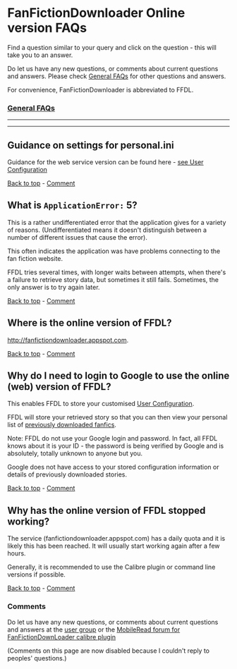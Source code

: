 # FanFictionDownloader Online version FAQs #

Find a question similar to your query and click on the question - this will take you to an answer.

Do let us have any new questions, or comments about current questions and answers. Please check [General FAQs](FanFictionDownloaderFAQs#FanFictionDownloader_FAQs.md) for other questions and answers.

For convenience, FanFictionDownloader is abbreviated to FFDL.

### [General FAQs](FanFictionDownloaderFAQs#FanFictionDownloader_FAQs.md) ###


---





> 
---


## Guidance on settings for personal.ini ##

Guidance for the web service version can be found here - [see User Configuration](http://fanfictiondownloader.appspot.com/editconfig)

[Back to top](FanFictionDownloaderOnlineversionFAQs.md)  -  [Comment](FanFictionDownloaderOnlineversionFAQs#Comments.md)

## What is `ApplicationError:` 5? ##
This is a rather undifferentiated error that the application gives for a variety of reasons. (Undifferentiated means it doesn't distinguish between a number of different issues that cause the error).

This often indicates the application was have problems connecting to the fan fiction website.

FFDL tries several times, with longer waits between attempts, when there's a failure to retrieve story data, but sometimes it still fails. Sometimes, the only answer is to try again later.

[Back to top](FanFictionDownloaderOnlineversionFAQs.md)  -  [Comment](FanFictionDownloaderOnlineversionFAQs#Comments.md)

## Where is the online version of FFDL? ##
http://fanfictiondownloader.appspot.com.

[Back to top](FanFictionDownloaderOnlineversionFAQs.md)  -  [Comment](FanFictionDownloaderOnlineversionFAQs#Comments.md)

## Why do I need to login to Google to use the online (web) version of FFDL? ##
This enables FFDL to store your customised [User Configuration](http://fanfictiondownloader.appspot.com/editconfig).

FFDL will store your retrieved story so that you can then view your personal list of [previously downloaded fanfics](http://fanfictiondownloader.appspot.com/recent).

Note: FFDL do not use your Google login and password. In fact, all FFDL knows about it is your ID - the password is being verified by Google and is absolutely, totally unknown to anyone but you.

Google does not have access to your stored configuration information or details of previously downloaded stories.

[Back to top](FanFictionDownloaderOnlineversionFAQs.md)  -  [Comment](FanFictionDownloaderOnlineversionFAQs#Comments.md)

## Why has the online version of FFDL stopped working? ##
The service (fanfictiondownloader.appspot.com) has a daily quota and it is likely this has been reached. It will usually start working again after a few hours.

Generally, it is recommended to use the Calibre plugin or command line versions if possible.

[Back to top](FanFictionDownloaderOnlineversionFAQs.md)  -  [Comment](FanFictionDownloaderOnlineversionFAQs#Comments.md)

### Comments ###
Do let us have any new questions, or comments about current questions and answers at the
[user group](https://groups.google.com/forum/#!forum/fanfic-downloader) or the [MobileRead forum for FanFictionDownLoader calibre plugin](http://www.mobileread.com/forums/showthread.php?t=163261)

(Comments on this page are now disabled because I couldn't reply to peoples' questions.)